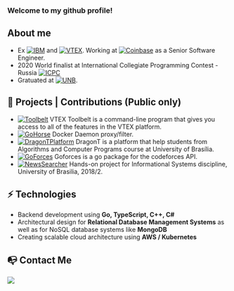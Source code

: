 ### Welcome to my github profile!

## About me

- Ex [![IBM](https://img.shields.io/badge/-IBM-02579A)](https://www.ibm.com/br-pt) and [![VTEX](https://img.shields.io/badge/-VTEX-ff69b4)](https://vtex.com/br-pt/). Working at [![Coinbase](https://img.shields.io/badge/-COINBASE-0000FF)](https://www.coinbase.com/) as a Senior Software Engineer.
- 2020 World finalist at International Collegiate Programming Contest - Russia [![ICPC](https://img.shields.io/badge/-ICPC-orange)](https://cphof.org/standings/icpc/2020)
- Gratuated at [![UNB](https://img.shields.io/badge/UNB-Computer%20Science-%23008940)](https://www.unb.br/).


## 🚧 Projects | Contributions (Public only)

- [![Toolbelt](https://img.shields.io/badge/-Toolbelt-%23008940)](https://github.com/vtex/toolbelt) VTEX Toolbelt is a command-line program that gives you access to all of the features in the VTEX platform.
- [![GoHorse](https://img.shields.io/badge/-Go%20Horse-133E79)](https://github.com/labbsr0x/go-horse) Docker Daemon proxy/filter.
- [![DragonTPlatform](https://img.shields.io/badge/-DragonT%20Platform-FF4B4C)](https://github.com/apc-unb/apc-api) DragonT is a platform that help students from Algorithms and Computer Programs course at University of Brasília.
- [![GoForces](https://img.shields.io/badge/-Goforces-74CDDD)](https://github.com/togatoga/goforces) Goforces is a go package for the codeforces API.
- [![NewsSearcher](https://img.shields.io/badge/-News%20Searcher-red)](https://github.com/Gguidini/news-searcher) Hands-on project for Informational Systems discipline, University of Brasilia, 2018/2.

## ⚡ Technologies
- Backend development using **Go, TypeScript, C++, C#**
- Architectural design for **Relational Database Management Systems** as well as for NoSQL database systems like **MongoDB**
- Creating scalable cloud architecture using **AWS / Kubernetes**

## :mailbox_with_no_mail: Contact Me

             
[![](https://user-images.githubusercontent.com/20549906/155357417-9f3b0424-63c0-4b80-8cf0-c0ab28f3f514.png)](https://www.linkedin.com/in/verasthiago/)
